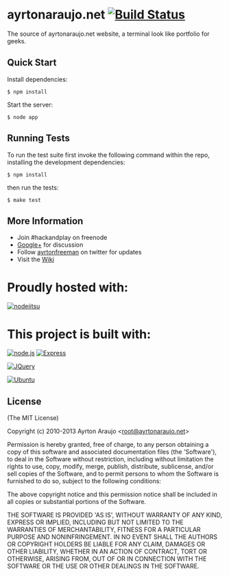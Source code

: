 ayrtonaraujo.net [![Build Status](https://secure.travis-ci.org/ayr-ton/ayrtonaraujo.net.png)](http://travis-ci.org/ayr-ton/ayrtonaraujo.net)
================

The source of ayrtonaraujo.net website, a terminal look like portfolio for geeks.

## Quick Start

 Install dependencies:

    $ npm install

 Start the server:

    $ node app

## Running Tests

To run the test suite first invoke the following command within the repo, installing the development dependencies:

    $ npm install

then run the tests:

    $ make test

## More Information

  * Join #hackandplay on freenode
  * [Google+](http://gplus.to/ayrtonfreeman) for discussion
  * Follow [ayrtonfreeman](http://twitter.com/ayrtonfreeman) on twitter for updates
  * Visit the [Wiki](http://github.com/ayr-ton/ayrtonaraujo.net/wiki)

Proudly hosted with:
===================

[![nodejitsu](http://dl.dropbox.com/u/14393805/logos/nodejitsu-github.png)](https://www.nodejitsu.com/)


This project is built with:
===================

[![node.js](http://upload.wikimedia.org/wikipedia/en/a/a7/Nodejs_logo_light.png)](http://nodejs.org/)
[![Express](http://f.cl.ly/items/0V2S1n0K1i3y1c122g04/Screen%20Shot%202012-04-11%20at%209.59.42%20AM.png)](http://expressjs.com/)

[![JQuery](http://jquery.org/wp-content/uploads/2010/01/JQuery_logo_color_onwhite-300x74.png)](http://jquery.org/)

[![Ubuntu](http://design.canonical.com/wp-content/uploads/2011/03/ubuntu_logo_black-orange.png)](http://www.ubuntu.com/)

## License 

(The MIT License)

Copyright (c) 2010-2013 Ayrton Araujo &lt;root@ayrtonaraujo.net&gt;

Permission is hereby granted, free of charge, to any person obtaining
a copy of this software and associated documentation files (the
'Software'), to deal in the Software without restriction, including
without limitation the rights to use, copy, modify, merge, publish,
distribute, sublicense, and/or sell copies of the Software, and to
permit persons to whom the Software is furnished to do so, subject to
the following conditions:

The above copyright notice and this permission notice shall be
included in all copies or substantial portions of the Software.

THE SOFTWARE IS PROVIDED 'AS IS', WITHOUT WARRANTY OF ANY KIND,
EXPRESS OR IMPLIED, INCLUDING BUT NOT LIMITED TO THE WARRANTIES OF
MERCHANTABILITY, FITNESS FOR A PARTICULAR PURPOSE AND NONINFRINGEMENT.
IN NO EVENT SHALL THE AUTHORS OR COPYRIGHT HOLDERS BE LIABLE FOR ANY
CLAIM, DAMAGES OR OTHER LIABILITY, WHETHER IN AN ACTION OF CONTRACT,
TORT OR OTHERWISE, ARISING FROM, OUT OF OR IN CONNECTION WITH THE
SOFTWARE OR THE USE OR OTHER DEALINGS IN THE SOFTWARE.



